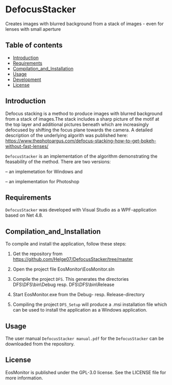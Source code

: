 # DefocusStacker 
Creates images with blurred background from a stack of images - even for lenses with small aperture 

## Table of contents
- [Introduction](#Introduction)
- [Requirements](#Requirements)
- [Compilation_and_Installation](#Compilation_and_Installation)
- [Usage](#usage)
- [Development](#development)
- [License](#license)

## Introduction
Defocus stacking is a method to produce images with blurred background from a stack of images.The stack
includes a sharp picture of the motif at the top layer and additional pictures beneath which are
increasingly defocused by shifting the focus plane towards the camera. A detailed description of the underlying algorith was published here: https://www.thephotoargus.com/defocus-stacking-how-to-get-bokeh-without-fast-lenses/


`DefocusStacker` is an implementation of the algorithm demonstrating the feasability of the method.
There are two versions: 

– an implemetation for Windows and 

– an implementation for Photoshop


## Requirements
`DefocusStacker` was developed with Visual Studio as a WPF-application based on Net 4.8.

## Compilation_and_Installation
To compile and install the application, follow these steps:
1. Get the repository from https://github.com/Helge07/DefocusStacker/tree/master 

2. Open the project file  EosMonitor\EosMonitor.sln

3. Compile the project `DFS`. This generates the directories
   DFS\DFS\bin\Debug   resp.  DFS\DFS\bin\Release 
   
5. Start EosMonitor.exe  from the Debug- resp. Release-directory 

6. Compiling the project `DFS_Setup` will produce a .msi installation file which can be used to install the application as a Windows application.

## Usage
The user manual `DefocusStacker manual.pdf` for the `DefocusStacker` can be downloaded from the repository.

## License
EosMonitor is published under the GPL-3.0 license. See the LICENSE file for more information. 


